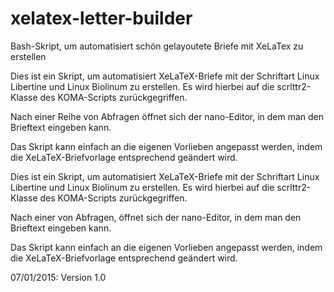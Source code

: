 # xelatex-letter-builder
Bash-Skript, um automatisiert schön gelayoutete Briefe mit XeLaTex zu erstellen

Dies ist ein Skript, um automatisiert XeLaTeX-Briefe mit der Schriftart
Linux Libertine und Linux Biolinum zu erstellen. Es wird hierbei auf
die scrlttr2-Klasse des KOMA-Scripts zurückgegriffen.

Nach einer Reihe von Abfragen öffnet sich der nano-Editor, in dem man den
Brieftext eingeben kann.

Das Skript kann einfach an die eigenen Vorlieben angepasst werden, indem
die XeLaTeX-Briefvorlage entsprechend geändert wird.

Dies ist ein Skript, um automatisiert XeLaTeX-Briefe mit der Schriftart
Linux Libertine und Linux Biolinum zu erstellen. Es wird hierbei auf
die scrlttr2-Klasse des KOMA-Scripts zurückgegriffen.

Nach einer von Abfragen, öffnet sich der nano-Editor, in dem man den
Brieftext eingeben kann.

Das Skript kann einfach an die eigenen Vorlieben angepasst werden, indem
die XeLaTeX-Briefvorlage entsprechend geändert wird.



07/01/2015: Version 1.0
